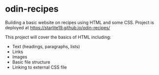# odin-recipes
Building a basic website on recipes using HTML and some CSS.
Project is deployed at https://starlite19.github.io/odin-recipes/

This project will cover the basics of HTML including:
- Text (headings, paragraphs, lists)
- Links
- Images
- Basic file structure
- Linking to external CSS file
